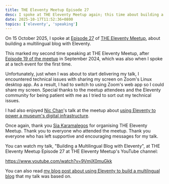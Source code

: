 ```yaml
---
title: THE Eleventy Meetup Episode 27
desc: I spoke at THE Eleventy Meetup again; this time about building a multilingual blog.
date: 2025-10-17T11:52:36+0800
topics: ['eleventy', 'speaking']
---
```

On 15 October 2025, I spoke at [Episode 27](https://11tymeetup.dev/events/ep-27-11ty-at-the-museum-and-multilingual-blogs/) of [THE Eleventy Meetup](https://11tymeetup.dev/), about building a multilingual blog with Eleventy.

This marked my second time speaking at THE Eleventy Meetup, after [Episode 19 of the meetup](2024-09-27-eleventy-meetup-19-first-talk.md) in September 2024, which was also when I spoke at a tech event for the first time.

Unfortunately, just when I was about to start delivering my talk, I encountered technical issues with sharing my screen on Zoom's Linux desktop app. As a result, I had to switch to using Zoom's web app so I could share my screen. Special thanks to the meetup attendees and the Eleventy community for being patient with me as I tried to sort out my technical issues.

I had also enjoyed [Nic Chan](https://nicchan.me/)'s talk at the meetup about [using Eleventy to power a museum's digital infrastructure](https://www.youtube.com/watch?v=RRqnRCXBpzY).

Once again, thank you [Sia Karamalegos](https://sia.codes/) for organising THE Eleventy Meetup. Thank you to everyone who attended the meetup. Thank you everyone who has left supportive and encouraging messages for my talk.

You can watch my talk, "Building a Multilingual Blog with Eleventy", at THE Eleventy Meetup Episode 27 at THE Eleventy Meetup's YouTube channel:

https://www.youtube.com/watch?v=9VmjX0muGkk

You can also read [my blog post about using Eleventy to build a multilngual blog](2025-09-05-eleventy-multilingual-blog.md) that my talk was based on.
